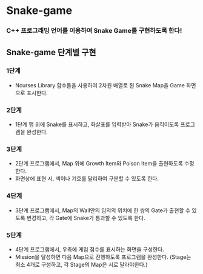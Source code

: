 # Snake-game

### C++ 프로그래밍 언어를 이용하여 Snake Game를 구현하도록 한다!

## Snake-game 단계별 구현

### 1단계

- Ncurses Library 함수들을 사용하여 2차원 배열로 된 Snake Map을 Game 화면으로 표시한다.

### 2단계

- 1단계 맵 위에 Snake를 표시하고, 화살표를 입력받아 Snake가 움직이도록 프로그램을 완성한다.

### 3단계

- 2단계 프로그램에서, Map 위에 Growth Item와 Poison Item을 출현하도록 수정한다.
- 화면상에 표현 시, 색이나 기호를 달리하여 구분할 수 있도록 한다.

### 4단계

- 3단계 프로그램에서, Map의 Wall안의 임의의 위치에 한 쌍의 Gate가 출현할 수 있도록 변경하고, 각 Gate에 Snake가 통과할 수 있도록 한다.

### 5단계

- 4단계 프로그램에서, 우측에 게임 점수를 표시하는 화면을 구성한다.
- Mission을 달성하면 다음 Map으로 진행하도록 프로그램을 완성한다. (Stage는 최소 4개로 구성하고, 각 Stage의 Map은 서로 달라야한다.)
